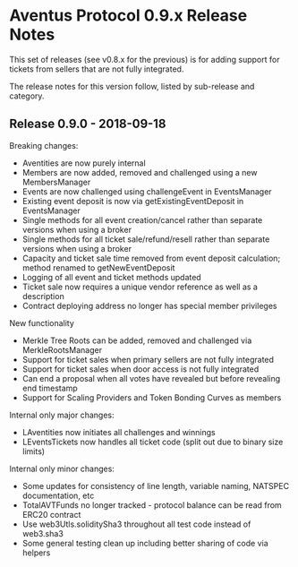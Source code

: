 # Aventus Protocol 0.9.x Release Notes

This set of releases (see v0.8.x for the previous) is for adding support for tickets from sellers that are not fully integrated.

The release notes for this version follow, listed by sub-release and category.

## Release 0.9.0 - 2018-09-18

Breaking changes:
* Aventities are now purely internal
* Members are now added, removed and challenged using a new MembersManager
* Events are now challenged using challengeEvent in EventsManager
* Existing event deposit is now via getExistingEventDeposit in EventsManager
* Single methods for all event creation/cancel rather than separate versions when using a broker
* Single methods for all ticket sale/refund/resell rather than separate versions when using a broker
* Capacity and ticket sale time removed from event deposit calculation; method renamed to getNewEventDeposit
* Logging of all event and ticket methods updated
* Ticket sale now requires a unique vendor reference as well as a description
* Contract deploying address no longer has special member privileges

New functionality
* Merkle Tree Roots can be added, removed and challenged via MerkleRootsManager
* Support for ticket sales when primary sellers are not fully integrated
* Support for ticket sales when door access is not fully integrated
* Can end a proposal when all votes have revealed but before revealing end timestamp
* Support for Scaling Providers and Token Bonding Curves as members

Internal only major changes:
* LAventities now initiates all challenges and winnings
* LEventsTickets now handles all ticket code (split out due to binary size limits)

Internal only minor changes:
* Some updates for consistency of line length, variable naming, NATSPEC documentation, etc
* TotalAVTFunds no longer tracked - protocol balance can be read from ERC20 contract
* Use web3Utls.soliditySha3 throughout all test code instead of web3.sha3
* Some general testing clean up including better sharing of code via helpers
